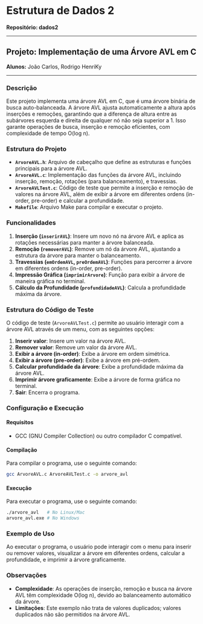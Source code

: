 
# Estrutura de Dados 2

**Repositório: dados2**

---

## Projeto: Implementação de uma Árvore AVL em C

**Alunos:** João Carlos, Rodrigo HenriKy

---

### Descrição

Este projeto implementa uma árvore AVL em C, que é uma árvore binária de busca auto-balanceada. A árvore AVL ajusta automaticamente a altura após inserções e remoções, garantindo que a diferença de altura entre as subárvores esquerda e direita de qualquer nó não seja superior a 1. Isso garante operações de busca, inserção e remoção eficientes, com complexidade de tempo O(log n).

### Estrutura do Projeto

- **`ArvoreAVL.h`**: Arquivo de cabeçalho que define as estruturas e funções principais para a árvore AVL.
- **`ArvoreAVL.c`**: Implementação das funções da árvore AVL, incluindo inserção, remoção, rotações (para balanceamento), e travessias.
- **`ArvoreAVLTest.c`**: Código de teste que permite a inserção e remoção de valores na árvore AVL, além de exibir a árvore em diferentes ordens (in-order, pre-order) e calcular a profundidade.
- **`Makefile`**: Arquivo Make para compilar e executar o projeto.

### Funcionalidades

1. **Inserção (`inserirAVL`)**: Insere um novo nó na árvore AVL e aplica as rotações necessárias para manter a árvore balanceada.
2. **Remoção (`removerAVL`)**: Remove um nó da árvore AVL, ajustando a estrutura da árvore para manter o balanceamento.
3. **Travessias (`emOrdemAVL`, `preOrdemAVL`)**: Funções para percorrer a árvore em diferentes ordens (in-order, pre-order).
4. **Impressão Gráfica (`imprimirArvore`)**: Função para exibir a árvore de maneira gráfica no terminal.
5. **Cálculo da Profundidade (`profundidadeAVL`)**: Calcula a profundidade máxima da árvore.

### Estrutura do Código de Teste

O código de teste (`ArvoreAVLTest.c`) permite ao usuário interagir com a árvore AVL através de um menu, com as seguintes opções:

1. **Inserir valor**: Insere um valor na árvore AVL.
2. **Remover valor**: Remove um valor da árvore AVL.
3. **Exibir a árvore (in-order)**: Exibe a árvore em ordem simétrica.
4. **Exibir a árvore (pre-order)**: Exibe a árvore em pré-ordem.
5. **Calcular profundidade da árvore**: Exibe a profundidade máxima da árvore AVL.
6. **Imprimir árvore graficamente**: Exibe a árvore de forma gráfica no terminal.
7. **Sair**: Encerra o programa.

### Configuração e Execução

#### Requisitos

- GCC (GNU Compiler Collection) ou outro compilador C compatível.

#### Compilação

Para compilar o programa, use o seguinte comando:

```sh
gcc ArvoreAVL.c ArvoreAVLTest.c -o arvore_avl
```

#### Execução

Para executar o programa, use o seguinte comando:

```sh
./arvore_avl   # No Linux/Mac
arvore_avl.exe # No Windows
```

### Exemplo de Uso

Ao executar o programa, o usuário pode interagir com o menu para inserir ou remover valores, visualizar a árvore em diferentes ordens, calcular a profundidade, e imprimir a árvore graficamente.

### Observações

- **Complexidade**: As operações de inserção, remoção e busca na árvore AVL têm complexidade O(log n), devido ao balanceamento automático da árvore.
- **Limitações**: Este exemplo não trata de valores duplicados; valores duplicados não são permitidos na árvore AVL.


